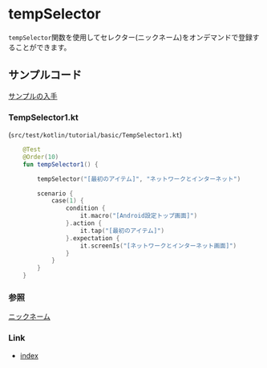 # tempSelector

`tempSelector`関数を使用してセレクター(ニックネーム)をオンデマンドで登録することができます。

## サンプルコード

[サンプルの入手](../../../getting_samples_ja.md)

### TempSelector1.kt

(`src/test/kotlin/tutorial/basic/TempSelector1.kt`)

```kotlin
    @Test
    @Order(10)
    fun tempSelector1() {

        tempSelector("[最初のアイテム]", "ネットワークとインターネット")

        scenario {
            case(1) {
                condition {
                    it.macro("[Android設定トップ画面]")
                }.action {
                    it.tap("[最初のアイテム]")
                }.expectation {
                    it.screenIs("[ネットワークとインターネット画面]")
                }
            }
        }
    }
```

### 参照

[ニックネーム](../../selector_and_nickname/nickname_ja.md)

### Link

- [index](../../../../index_ja.md)

